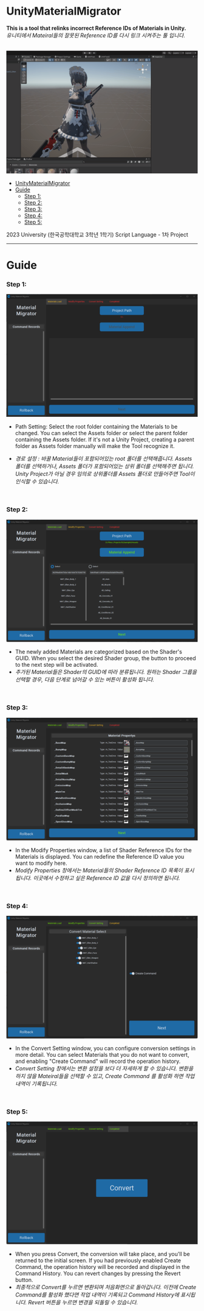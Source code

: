 # UnityMaterialMigrator
  
**This is a tool that relinks incorrect Reference IDs of Materials in Unity.**  
*유니티에서 Mateiral들의 잘못된 Reference ID를 다시 링크 시켜주는 툴 입니다.*  
<br>

![guide](./docs/guide_gui_1.gif)  


- [UnityMaterialMigrator](#unitymaterialmigrator)
- [Guide](#guide)
    - [Step 1:](#step-1)
    - [Step 2:](#step-2)
    - [Step 3:](#step-3)
    - [Step 4:](#step-4)
    - [Step 5:](#step-5)

2023 University (한국공학대학교 3학년 1학기) Script Language - 1차 Project
* * *
# Guide  
### Step 1:
![guide](./docs/guide_main_1.png)  
- Path Setting: Select the root folder containing the Materials to be changed.
You can select the Assets folder or select the parent folder containing the Assets folder.
If it's not a Unity Project, creating a parent folder as Assets folder manually will make the Tool recognize it.

- *경로 설정 : 바꿀 Material들이 포함되어있는 root 폴더를 선택해줍니다.*
*Assets 폴더를 선택하거나, Assets 폴더가 포함되어있는 상위 폴더를 선택해주면 됩니다.*  
*Unity Project가 아닐 경우 임의로 상위폴더를 Assets 폴더로 만들어주면 Tool이 인식할 수 있습니다.*  

<br>

### Step 2:
![guide](./docs/guide_main_2.png)  
- The newly added Materials are categorized based on the Shader's GUID.
  When you select the desired Shader group, the button to proceed to the next step will be activated.
- *추가된 Material들은 Shader의 GUID에 따라 분류됩니다.*
  *원하는 Shader 그룹을 선택할 경우, 다음 단계로 넘어갈 수 있는 버튼이 활성화 됩니다.*

<br>

### Step 3:
![guide](./docs/guide_property_1.png)  
- In the Modify Properties window, a list of Shader Reference IDs for the Materials is displayed.
  You can redefine the Reference ID value you want to modify here.
- *Modify Properties 창에서는 Material들의 Shader Reference ID 목록이 표시됩니다.* 
  *이곳에서 수정하고 싶은 Reference ID 값을 다시 정의하면 됩니다.*
<br>

### Step 4:
![guide](./docs/guide_select_1.png)  
- In the Convert Setting window, you can configure conversion settings in more detail.
  You can select Materials that you do not want to convert, and enabling "Create Command" will record the operation history.
- *Convert Setting 창에서는 변환 설정을 보다 더 자세하게 할 수 있습니다.*
  *변환을 하지 않을 Mateiral들을 선택할 수 있고, Create Command 를 활성화 하면 작업 내역이 기록됩니다.*
<br>

### Step 5:
![guide](./docs/guide_complate_1.png)  

- When you press Convert, the conversion will take place, and you'll be returned to the initial screen.
  If you had previously enabled Create Command, the operation history will be recorded and displayed in the Command History.
  You can revert changes by pressing the Revert button.
- *최종적으로 Convert를 누르면 변환되며 처음화면으로 돌아갑니다.*
  *이전에 Create Command를 활성화 했다면 작업 내역이 기록되고 Command History에 표시됩니다.*
  *Revert 버튼을 누르면 변경을 되돌릴 수 있습니다.*